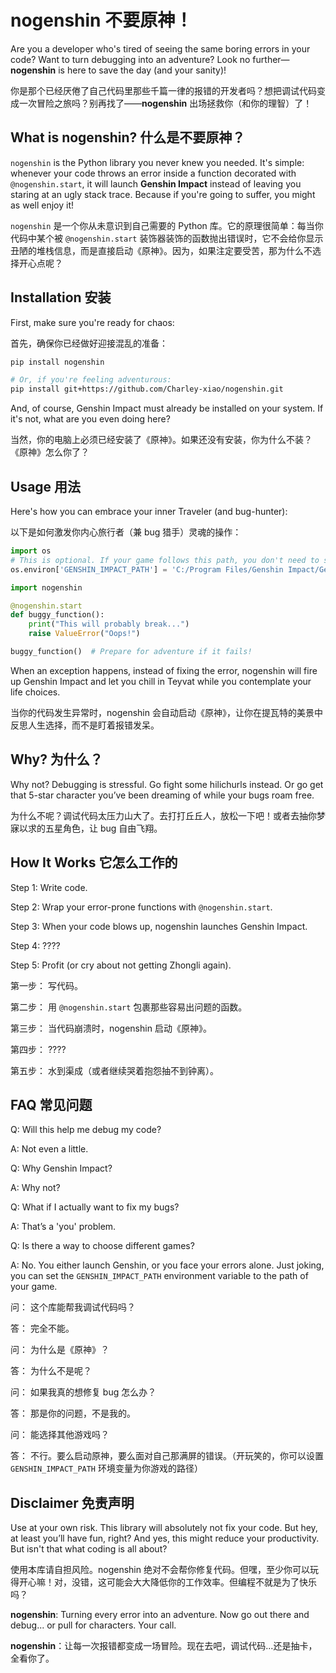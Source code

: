 # nogenshin 不要原神！

Are you a developer who's tired of seeing the same boring errors in your code? Want to turn debugging into an adventure? Look no further—**nogenshin** is here to save the day (and your sanity)!

你是那个已经厌倦了自己代码里那些千篇一律的报错的开发者吗？想把调试代码变成一次冒险之旅吗？别再找了——**nogenshin** 出场拯救你（和你的理智）了！

## What is nogenshin? 什么是不要原神？

`nogenshin` is the Python library you never knew you needed. It's simple: whenever your code throws an error inside a function decorated with `@nogenshin.start`, it will launch **Genshin Impact** instead of leaving you staring at an ugly stack trace. Because if you're going to suffer, you might as well enjoy it!

`nogenshin` 是一个你从未意识到自己需要的 Python 库。它的原理很简单：每当你代码中某个被 `@nogenshin.start` 装饰器装饰的函数抛出错误时，它不会给你显示丑陋的堆栈信息，而是直接启动《原神》。因为，如果注定要受苦，那为什么不选择开心点呢？

## Installation 安装

First, make sure you're ready for chaos:

首先，确保你已经做好迎接混乱的准备：

```bash
pip install nogenshin

# Or, if you're feeling adventurous:
pip install git+https://github.com/Charley-xiao/nogenshin.git
```

And, of course, Genshin Impact must already be installed on your system. If it's not, what are you even doing here?

当然，你的电脑上必须已经安装了《原神》。如果还没有安装，你为什么不装？《原神》怎么你了？

## Usage 用法

Here's how you can embrace your inner Traveler (and bug-hunter):

以下是如何激发你内心旅行者（兼 bug 猎手）灵魂的操作：

```python
import os 
# This is optional. If your game follows this path, you don't need to set it.
os.environ['GENSHIN_IMPACT_PATH'] = 'C:/Program Files/Genshin Impact/GenshinImpact.exe'

import nogenshin

@nogenshin.start
def buggy_function():
    print("This will probably break...")
    raise ValueError("Oops!")

buggy_function()  # Prepare for adventure if it fails!
```

When an exception happens, instead of fixing the error, nogenshin will fire up Genshin Impact and let you chill in Teyvat while you contemplate your life choices.

当你的代码发生异常时，nogenshin 会自动启动《原神》，让你在提瓦特的美景中反思人生选择，而不是盯着报错发呆。

## Why? 为什么？

Why not? Debugging is stressful. Go fight some hilichurls instead. Or go get that 5-star character you’ve been dreaming of while your bugs roam free.

为什么不呢？调试代码太压力山大了。去打打丘丘人，放松一下吧！或者去抽你梦寐以求的五星角色，让 bug 自由飞翔。

## How It Works 它怎么工作的

Step 1: Write code.

Step 2: Wrap your error-prone functions with `@nogenshin.start`.

Step 3: When your code blows up, nogenshin launches Genshin Impact.

Step 4: ????

Step 5: Profit (or cry about not getting Zhongli again).

第一步： 写代码。

第二步： 用 `@nogenshin.start` 包裹那些容易出问题的函数。

第三步： 当代码崩溃时，nogenshin 启动《原神》。

第四步： ????

第五步： 水到渠成（或者继续哭着抱怨抽不到钟离）。

## FAQ 常见问题

Q: Will this help me debug my code?

A: Not even a little.

Q: Why Genshin Impact?

A: Why not?

Q: What if I actually want to fix my bugs?

A: That’s a 'you' problem.

Q: Is there a way to choose different games?

A: No. You either launch Genshin, or you face your errors alone. Just joking, you can set the `GENSHIN_IMPACT_PATH` environment variable to the path of your game.

问： 这个库能帮我调试代码吗？

答： 完全不能。

问： 为什么是《原神》？

答： 为什么不是呢？

问： 如果我真的想修复 bug 怎么办？

答： 那是你的问题，不是我的。

问： 能选择其他游戏吗？

答： 不行。要么启动原神，要么面对自己那满屏的错误。（开玩笑的，你可以设置 `GENSHIN_IMPACT_PATH` 环境变量为你游戏的路径）

## Disclaimer 免责声明

Use at your own risk. This library will absolutely not fix your code. But hey, at least you’ll have fun, right? And yes, this might reduce your productivity. But isn't that what coding is all about?

使用本库请自担风险。nogenshin 绝对不会帮你修复代码。但嘿，至少你可以玩得开心嘛！对，没错，这可能会大大降低你的工作效率。但编程不就是为了快乐吗？

**nogenshin**: Turning every error into an adventure. Now go out there and debug... or pull for characters. Your call.

**nogenshin**：让每一次报错都变成一场冒险。现在去吧，调试代码...还是抽卡，全看你了。